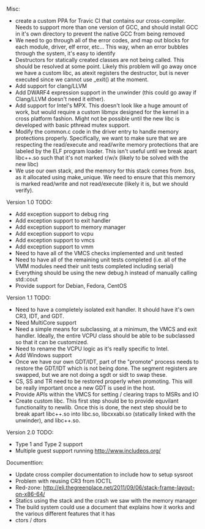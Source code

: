 Misc:
- create a custom PPA for Travic CI that contains our cross-compiler. Needs to
  support more than one version of GCC, and should install GCC in it's own
  directory to prevent the native GCC from being removed
- We need to go through all of the error codes, and map out blocks for each
  module, driver, elf error, etc... This way, when an error bubbles through
  the system, it's easy to identify
- Destructors for statically created classes are not being called. This should
  be resolved at some point. Likely this problem will go away once we have a 
  custom libc, as atexit registers the destructor, but is never executed since
  we cannot use _exit() at the moment. 
- Add support for clang/LLVM
- Add DWARF4 expression support in the unwinder (this could go away if 
  Clang/LLVM doesn't need it either). 
- Add support for Intel's MPX. This doesn't look like a huge amount of work, but 
  would require a custom libmpx designed for the kernel in a cross platform 
  fashion. Might not be possible until the new libc is developed with basic 
  pthread mutex support. 
- Modify the common.c code in the driver entry to handle memory protections 
  properly. Specifically, we want to make sure that we are respecting the 
  read/execute and read/write memory protections that are labeled by the 
  ELF program loader. This isn't useful until we break apart libc++.so such
  that it's not marked r/w/x (likely to be solved with the new libc)
- We use our own stack, and the memory for this stack comes from .bss, as it 
  allocated using make_unique. We need to ensure that this memory is marked 
  read/write and not read/execute (likely it is, but we should verify).

Version 1.0 TODO:
- Add exception support to debug ring
- Add exception support to exit handler
- Add exception support to memory manager
- Add exception support to vcpu
- Add exception support to vmcs
- Add exception support to vmm
- Need to have all of the VMCS checks implemented and unit tested
- Need to have all of the remaining unit tests completed (i.e. all of the
  VMM modules need their unit tests completed including serial)
- Everything should be using the new debug.h instead of manually calling
  std::cout
- Provide support for Debian, Fedora, CentOS

Version 1.1 TODO:
- Need to have a completely isolated exit handler. It should have it's own
  CR3, IDT, and GDT.
- Need MultiCore support
- Need a simple means for subclassing, at a minimum, the VMCS and exit handler.
  Ideally, the entire VCPU class should be able to be subclassed so that it
  can be customized.
- Need to rename the VCPU logic as it's really specific to Intel.
- Add Windows support
- Once we have our own GDT/IDT, part of the "promote" process needs to restore
  the GDT/IDT which is not being done. The segment registers are swapped, but
  we are not doing a sgdt or sidt to swap these.
- CS, SS and TR need to be restored properly when promoting. This will be
  really important once a new GDT is used in the host.
- Provide APIs within the VMCS for setting / clearing traps to MSRs and IO
- Create custom libc. This first step should be to provide equvilant 
  functionality to newlib. Once this is done, the next step should be to break
  apart libc++.so into libc.so, libcxxabi.so (statically linked with the 
  unwinder), and libc++.so. 

Version 2.0 TODO:
- Type 1 and Type 2 support
- Multiple guest support running http://www.includeos.org/

Documenttion:
- Update cross compiler documentation to include how to setup sysroot
- Problem with reusing CR3 from IOCTL
- Red-zone: http://eli.thegreenplace.net/2011/09/06/stack-frame-layout-on-x86-64/
- Statics using the stack and the crash we saw with the memory manager
- The build system could use a document that explains how it works and the
  various different features that it has
- ctors / dtors
